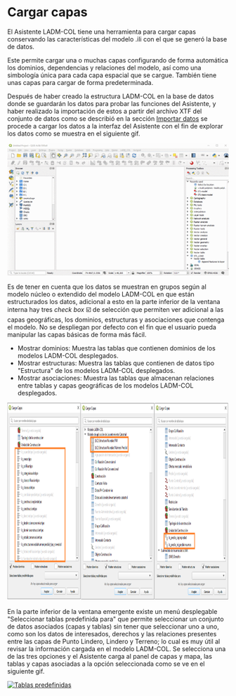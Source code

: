 # Cargar capas

El Asistente LADM-COL tiene una herramienta para cargar capas conservando las características del modelo .ili con el que se generó la base de datos.

Este permite cargar una o muchas capas configurando de forma automática los dominios, dependencias y relaciones del modelo, así como una simbología única para cada capa espacial que se cargue. También tiene unas capas para cargar de forma predeterminada.

Después de haber creado la estructura LADM-COL en la base de datos donde se guardarán los datos para probar las funciones del Asistente, y haber realizado la importación de estos a partir del archivo XTF del conjunto de datos como se describió en la sección [Importar datos](administracion_de_datos.html#importar-datos) se procede a cargar los datos a la interfaz del Asistente con el fin de explorar los datos como se muestra en el siguiente gif. 

<a class="" data-lightbox="Cargar capas" href="_static/cargar_capas/load_layers.gif" title="Cargar capas" data-title="Cargar capas"><img src="_static/cargar_capas/load_layers.gif" class="align-center" width="800px" alt="Cargar capas"/></a>



Es de tener en cuenta que los datos se muestran en grupos según al modelo núcleo o extendido del modelo LADM-COL en que están estructurados los datos, adicional a esto en la parte inferior de la ventana interna hay tres _check box_  :ballot_box_with_check: de selección que permiten ver adicional a las capas geográficas, los dominios, estructuras y asociaciones que contenga el modelo. No se despliegan por defecto con el fin que el usuario pueda manipular las capas básicas de forma más fácil.

* Mostrar dominios: Muestra las tablas que contienen dominios de los modelos LADM-COL desplegados.
* Mostrar estructuras: Muestra las tablas que contienen de datos tipo "Estructura" de los modelos LADM-COL desplegados.
* Mostrar asociaciones:  Muestra las tablas que almacenan relaciones entre tablas y capas geográficas de los modelos LADM-COL desplegados.

<img src="_static/cargar_capas/Cajas_seleccion.png" alt="Cajas de selección" style="height:450px;width:800px" />

En la parte inferior de la ventana emergente existe un menú desplegable "Seleccionar tablas predefinida para" que permite seleccionar un conjunto de datos asociados (capas y tablas) sin tener que seleccionar uno a uno, como son los datos de interesados, derechos y las relaciones presentes entre las capas de Punto Lindero, Lindero y Terreno; lo cual es muy útil al revisar la información cargada en el modelo LADM-COL. Se selecciona una de las tres opciones y el Asistente carga al panel de capas y mapa, las tablas y capas asociadas a la opción seleccionada como se ve en el siguiente gif.

<a class="" data-lightbox="Tablas predefinidas" href="_static/cargar_capas/tablas_predefinidas.gif" title="Tablas predefinidas" data-title="Tablas predefinidas"><img src="_static/cargar_capas/tablas_predefinidas.gif" class="align-center" width="800px" alt="Tablas predefinidas"/></a>

